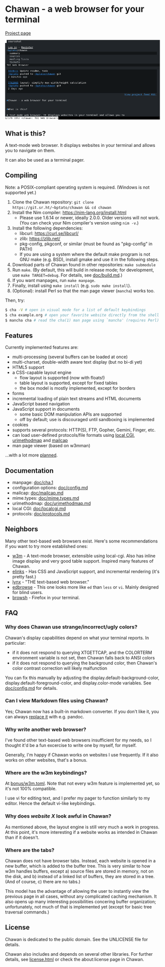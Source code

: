 # Chawan - a web browser for your terminal

[Project page](https://sr.ht/~bptato/chawan)

![Screenshot of Chawan displaying its SourceHut page](doc/showcase.png)

## What is this?

A text-mode web browser. It displays websites in your terminal and allows
you to navigate on them.

It can also be used as a terminal pager.

## Compiling

Note: a POSIX-compliant operating system is required. (Windows is not
supported yet.)

1. Clone the Chawan repository:
   `git clone https://git.sr.ht/~bptato/chawan && cd chawan`
2. Install the Nim compiler: <https://nim-lang.org/install.html>
	* Please use 1.6.14 or newer, ideally 2.0.0. Older versions will
	  not work. (You can check your Nim compiler's version using `nim -v`.)
3. Install the following dependencies:
	* libcurl: <https://curl.se/libcurl/>
	* zlib: <https://zlib.net/>
	* pkg-config, pkgconf, or similar (must be found as "pkg-config"
	  in PATH)
	* If you are using a system where the default make program is not
	  GNU make (e.g. BSD), install gmake and use it in the following steps.
4. Download parts of Chawan found in other repositories: `make submodule`
5. Run `make`. (By default, this will build in release mode; for development,
   use `make TARGET=debug`. For details, see [doc/build.md](doc/build.md).)
6. If you want manpages, run `make manpage`.
7. Finally, install using `make install` (e.g. `sudo make install`).
8. (Optional): install Perl so that the man page viewer (`mancha`) works too.

Then, try:

```bash
$ cha -V # open in visual mode for a list of default keybindings
$ cha example.org # open your favorite website directly from the shell
$ mancha cha # read the cha(1) man page using `mancha' (requires Perl)
```

## Features

Currently implemented features are:

* multi-processing (several buffers can be loaded at once)
* multi-charset, double-width aware text display (but no bi-di yet)
* HTML5 support
* a CSS-capable layout engine
	* flow layout is supported (now with floats!)
	* table layout is supported, except for fixed tables
	* the box model is mostly implemented, except for borders
* forms
* incremental loading of plain text streams and HTML documents
* JavaScript based navigation
* JavaScript support in documents
	* some basic DOM manipulation APIs are supported
	* off by default; use is discouraged until sandboxing is
	  implemented
* cookies
* supports several protocols: HTTP(S), FTP, Gopher, Gemini, Finger, etc.
* can load user-defined protocols/file formats using [local CGI](doc/localcgi.md),
  [urimethodmap](doc/urimethodmap.md) and [mailcap](doc/mailcap.md)
* man page viewer (based on w3mman)

...with a lot more [planned](todo).

## Documentation

* manpage: [doc/cha.1](doc/cha.1)
* configuration options: [doc/config.md](doc/config.md)
* mailcap: [doc/mailcap.md](doc/mailcap.md)
* mime.types: [doc/mime.types.md](doc/mime.types.md)
* urimethodmap: [doc/urimethodmap.md](doc/urimethodmap.md)
* local CGI: [doc/localcgi.md](doc/localcgi.md)
* protocols: [doc/protocols.md](doc/protocols.md)

## Neighbors

Many other text-based web browsers exist. Here's some recommendations if you
want to try more established ones:

* [w3m](https://github.com/tats/w3m) - A text-mode browser, extensible using
  local-cgi. Also has inline image display and very good table support.
  Inspired many features of Chawan.
* [elinks](https://github.com/rkd77/elinks) - Has CSS and JavaScript support,
  and incremental rendering (it's pretty fast.)
* [lynx](https://lynx.invisible-island.net/) - "THE text-based web browser."
* [edbrowse](http://edbrowse.org/) - This one looks more like `ed` than
  `less` or `vi`. Mainly designed for blind users.
* [browsh](https://www.brow.sh/) - Firefox in your terminal.

## FAQ

### Why does Chawan use strange/incorrect/ugly colors?

Chawan's display capabilities depend on what your terminal reports. In
particular:

* if it does not respond to querying XTGETTCAP, and the COLORTERM environment
  variable is not set, then Chawan falls back to ANSI colors
* if it does not respond to querying the background color, then Chawan's color
  contrast correction will likely malfunction

You can fix this manually by adjusting the display.default-background-color,
display.default-foreground-color, and display.color-mode variables. See
[doc/config.md](doc/config.md) for details.

### Can I view Markdown files using Chawan?

Yes; Chawan now has a built-in markdown converter. If you don't like it, you
can always [replace it](doc/mailcap.md) with e.g. pandoc.

### Why write another web browser?

I've found other text-based web browsers insufficient for my needs, so
I thought it'd be a fun excercise to write one by myself, for myself.

Generally, I'm happy if Chawan works on websites I use frequently. If it
also works on other websites, that's a bonus.

### Where are the w3m keybindings?

At [bonus/w3m.toml](bonus/w3m.toml). Note that not every w3m feature is
implemented yet, so it's not 100% compatible.

I use vi for editing text, and I prefer my pager to function similarly to
my editor. Hence the default vi-like keybindings.

### Why does *website X* look awful in Chawan?

As mentioned above, the layout engine is still very much a work in progress. At
this point, it's more interesting if a website works as intended in Chawan
than if it doesn't.

### Where are the tabs?

Chawan does not have browser tabs. Instead, each website is opened in a new
buffer, which is added to the buffer tree. This is very similar to how w3m
handles buffers, except a) source files are stored in memory, not on the disk,
and b) instead of a linked list of buffers, they are stored in a tree. (And
of course, c) there are no tabs.)

This model has the advantage of allowing the user to instantly view the
previous page in all cases, without any complicated caching mechanism. It
also opens up many interesting possibilities concering buffer organization;
unfortunately, not much of that is implemented yet (except for basic tree
traversal commands.)

## License

Chawan is dedicated to the public domain. See the UNLICENSE file for details.

Chawan also includes and depends on several other libraries. For further
details, see [license.html](res/license.html) or check the about:license
page in Chawan.

